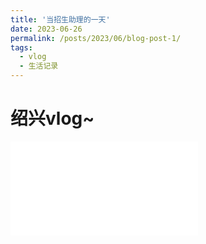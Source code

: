 ```yaml
---
title: '当招生助理的一天'
date: 2023-06-26
permalink: /posts/2023/06/blog-post-1/
tags:
  - vlog
  - 生活记录
---
```


绍兴vlog~
======

<iframe src="//player.bilibili.com/player.html?aid=912724807&bvid=BV18M4y1J7xK&cid=1176999398&page=1" scrolling="no" border="0" frameborder="no" framespacing="0" allowfullscreen="true"> </iframe>

